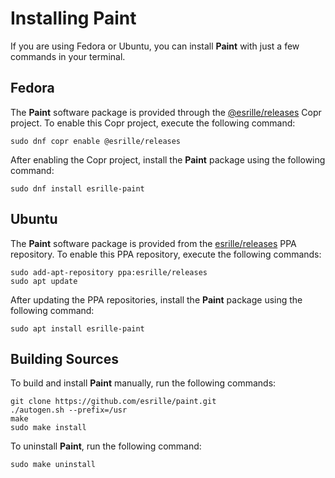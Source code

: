 # Installing Paint

If you are using Fedora or Ubuntu, you can install **Paint** with just a few commands in your terminal.

## Fedora

The **Paint** software package is provided through the [@esrille/releases](https://copr.fedorainfracloud.org/coprs/g/esrille/releases/) Copr project.
To enable this Copr project, execute the following command:

```
sudo dnf copr enable @esrille/releases
```

After enabling the Copr project, install the **Paint** package using the following command:

```
sudo dnf install esrille-paint
```

## Ubuntu

The **Paint** software package is provided from the [esrille/releases](https://launchpad.net/~esrille/+archive/ubuntu/releases) PPA repository.
To enable this PPA repository, execute the following commands:

```
sudo add-apt-repository ppa:esrille/releases
sudo apt update
```

After updating the PPA repositories, install the **Paint** package using the following command:

```
sudo apt install esrille-paint
```

## Building Sources

To build and install **Paint** manually, run the following commands:

```
git clone https://github.com/esrille/paint.git
./autogen.sh --prefix=/usr
make
sudo make install
```

To uninstall **Paint**, run the following command:

```
sudo make uninstall
```
